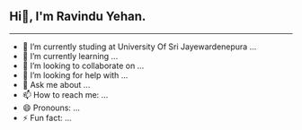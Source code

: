 ## Hi👋, I'm Ravindu Yehan.

---

- 🔭 I’m currently studing at University Of Sri Jayewardenepura ...
- 🌱 I’m currently learning ...
- 👯 I’m looking to collaborate on ...
- 🤔 I’m looking for help with ...
- 💬 Ask me about ...
- 📫 How to reach me: ...
- 😄 Pronouns: ...
- ⚡ Fun fact: ...

